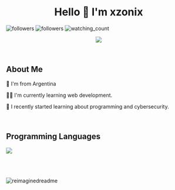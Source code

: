 <h1 align="center">Hello 👋  I'm xzonix </h1> 
  <img alt="followers" title="Follow me on Github" src="https://img.shields.io/github/followers/xzonix?color=236ad3&style=for-the-badge&logo=github&label=Follow"/> <img alt="followers" title="Follow me on Twitter" src="https://img.shields.io/twitter/follow/ImOni_Xx?color=55960c&label=Follow&logo=twitter&logoColor=white&style=for-the-badge"/>
  <img src="https://komarev.com/ghpvc/?username=xzonix&color=brightgreen" alt="watching_count" />
   <p align=center>
<img src="https://lanyard.cnrad.dev/api/1001166646993494167">
  </p>
<br>
<h2>About Me</h2>
<!--Intro start-->

<p align="left">
🧉 I'm from Argentina

👨‍💻 I'm currently learning web development.

🎈 I recently started learning about programming and cybersecurity.

<!--Intro end-->
  </p>
<br>

<h2 >Programming Languages</h2>
<!--tech stack icons-->
<p align="left">
  <a href="https://skillicons.dev">
    <img src="https://skillicons.dev/icons?i=cs,py,css,html,js,github,vscode,ps&perline=12" />
  </a>
</p>
<br>
<br><br>
<img src="https://myreadme.vercel.app/api/embed/xzonix?panels=userstatistics,toprepositories,toplanguages,commitgraph" alt="reimaginedreadme" />
